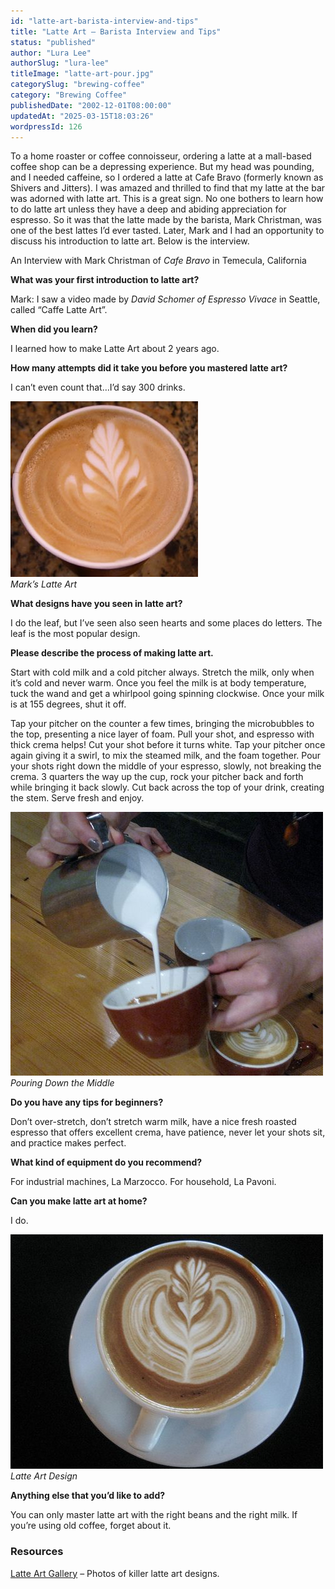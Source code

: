 ```yaml
---
id: "latte-art-barista-interview-and-tips"
title: "Latte Art – Barista Interview and Tips"
status: "published"
author: "Lura Lee"
authorSlug: "lura-lee"
titleImage: "latte-art-pour.jpg"
categorySlug: "brewing-coffee"
category: "Brewing Coffee"
publishedDate: "2002-12-01T08:00:00"
updatedAt: "2025-03-15T18:03:26"
wordpressId: 126
---
```


To a home roaster or coffee connoisseur, ordering a latte at a mall-based coffee shop can be a depressing experience. But my head was pounding, and I needed caffeine, so I ordered a latte at Cafe Bravo (formerly known as Shivers and Jitters). I was amazed and thrilled to find that my latte at the bar was adorned with latte art. This is a great sign. No one bothers to learn how to do latte art unless they have a deep and abiding appreciation for espresso. So it was that the latte made by the barista, Mark Christman, was one of the best lattes I’d ever tasted. Later, Mark and I had an opportunity to discuss his introduction to latte art. Below is the interview.

An Interview with Mark Christman of *Cafe Bravo* in Temecula, California

**What was your first introduction to latte art?**

Mark: I saw a video made by *David Schomer of Espresso Vivace* in Seattle, called “Caffe Latte Art”.

**When did you learn?**

I learned how to make Latte Art about 2 years ago.

**How many attempts did it take you before you mastered latte art?**

I can’t even count that…I’d say 300 drinks.

![mark latte art](yes300x281.jpg)  
*Mark’s Latte Art*

**What designs have you seen in latte art?**

I do the leaf, but I’ve seen also seen hearts and some places do letters. The leaf is the most popular design.

**Please describe the process of making latte art.**

Start with cold milk and a cold pitcher always. Stretch the milk, only when it’s cold and never warm. Once you feel the milk is at body temperature, tuck the wand and get a whirlpool going spinning clockwise. Once your milk is at 155 degrees, shut it off.

Tap your pitcher on the counter a few times, bringing the microbubbles to the top, presenting a nice layer of foam. Pull your shot, and espresso with thick crema helps! Cut your shot before it turns white. Tap your pitcher once again giving it a swirl, to mix the steamed milk, and the foam together. Pour your shots right down the middle of your espresso, slowly, not breaking the crema. 3 quarters the way up the cup, rock your pitcher back and forth while bringing it back slowly. Cut back across the top of your drink, creating the stem. Serve fresh and enjoy.

![Pouring Down the Middle](latte-art-pour.jpg)  
*Pouring Down the Middle*

**Do you have any tips for beginners?**

Don’t over-stretch, don’t stretch warm milk, have a nice fresh roasted espresso that offers excellent crema, have patience, never let your shots sit, and practice makes perfect.

**What kind of equipment do you recommend?**

For industrial machines, La Marzocco. For household, La Pavoni.

**Can you make latte art at home?**

I do.

![Latte Art Design](latte-art-cool.jpg)  
*Latte Art Design*

**Anything else that you’d like to add?**

You can only master latte art with the right beans and the right milk. If you’re using old coffee, forget about it.

### Resources

[Latte Art Gallery](http://ineedcoffee.com/latte-art-gallery/) – Photos of killer latte art designs.